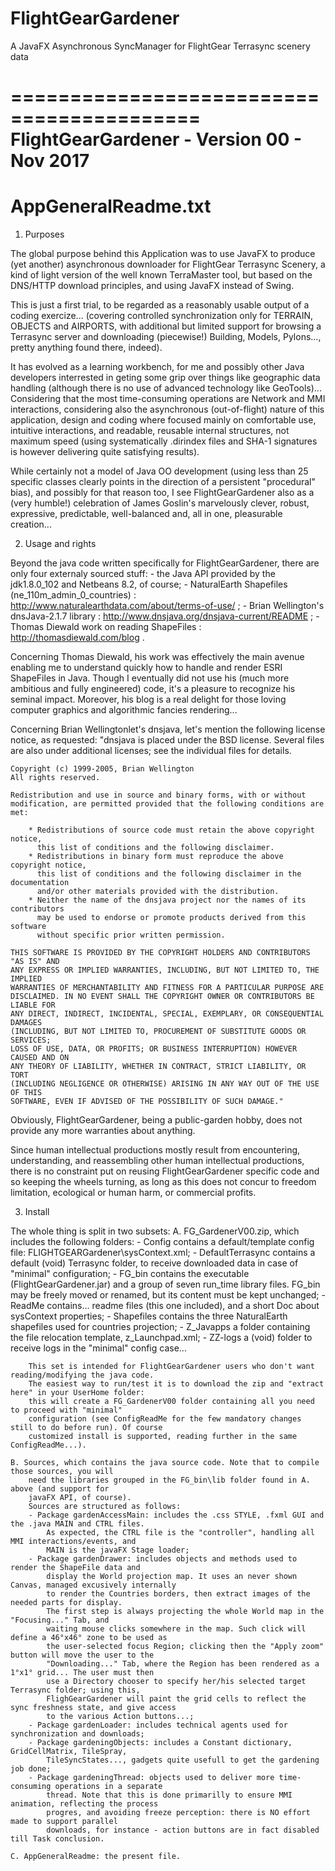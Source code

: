 # FlightGearGardener
A JavaFX Asynchronous SyncManager for FlightGear Terrasync scenery data

==========================================
FlightGearGardener - Version 00 - Nov 2017
==========================================
AppGeneralReadme.txt
====================

1. Purposes

The global purpose behind this Application was to use JavaFX to produce (yet another) asynchronous 
downloader for FlightGear Terrasync Scenery, a kind of light version of the well known TerraMaster 
tool, but based on the DNS/HTTP download principles, and using JavaFX instead of Swing. 

This is just a first trial, to be regarded as a reasonably usable output of a coding exercize... 
(covering controlled synchronization only for TERRAIN, OBJECTS and AIRPORTS, with additional but 
limited support for browsing a Terrasync server and downloading (piecewise!) Building, Models, 
Pylons..., pretty anything found there, indeed). 

It has evolved as a learning workbench, for me and possibly other Java developers interrested 
in geting some grip over things like geographic data handling (although there is no use of 
advanced technology like GeoTools)... Considering that the most time-consuming operations are 
Network and MMI interactions, considering also the asynchronous (out-of-flight) nature 
of this application, design and coding where focused mainly on comfortable use, intuitive 
interactions, and readable, reusable internal structures, not maximum speed (using systematically 
.dirindex files and SHA-1 signatures is however delivering quite satisfying results).

While certainly not a model of Java OO development (using less than 25 specific classes clearly 
points in the direction of a persistent "procedural" bias), and possibly for that reason too,
I see FlightGearGardener also as a (very humble!) celebration of James Goslin's marvelously 
clever, robust, expressive, predictable, well-balanced and, all in one, pleasurable creation...


2. Usage and rights

Beyond the java code written specifically for FlightGearGardener, there are only four externaly
sourced stuff:
	- the Java API provided by the jdk1.8.0_102 and Netbeans 8.2, of course;
	- NaturalEarth Shapefiles (ne_110m_admin_0_countries) : 
			http://www.naturalearthdata.com/about/terms-of-use/ ;
	- Brian Wellington's dnsJava-2.1.7 library : 
			http://www.dnsjava.org/dnsjava-current/README ;
	- Thomas Diewald work on reading ShapeFiles :
			http://thomasdiewald.com/blog .
	
Concerning Thomas Diewald, his work was effectively the main avenue enabling me to understand quickly 
how to handle and render ESRI ShapeFiles in Java. Though I eventually did not use his (much more 
ambitious and fully engineered) code, it's a pleasure to recognize his seminal impact. Moreover, 
his blog is a real delight for those loving computer graphics and algorithmic fancies rendering...

Concerning Brian Wellingtonlet's dnsjava, let's mention the following license notice, as requested:
	"dnsjava is placed under the BSD license.  Several files are also under
	additional licenses; see the individual files for details.

	Copyright (c) 1999-2005, Brian Wellington
	All rights reserved.

	Redistribution and use in source and binary forms, with or without
	modification, are permitted provided that the following conditions are met:

		* Redistributions of source code must retain the above copyright notice,
		  this list of conditions and the following disclaimer.
		* Redistributions in binary form must reproduce the above copyright notice,
		  this list of conditions and the following disclaimer in the documentation
		  and/or other materials provided with the distribution.
		* Neither the name of the dnsjava project nor the names of its contributors
		  may be used to endorse or promote products derived from this software
		  without specific prior written permission.

	THIS SOFTWARE IS PROVIDED BY THE COPYRIGHT HOLDERS AND CONTRIBUTORS "AS IS" AND
	ANY EXPRESS OR IMPLIED WARRANTIES, INCLUDING, BUT NOT LIMITED TO, THE IMPLIED
	WARRANTIES OF MERCHANTABILITY AND FITNESS FOR A PARTICULAR PURPOSE ARE
	DISCLAIMED. IN NO EVENT SHALL THE COPYRIGHT OWNER OR CONTRIBUTORS BE LIABLE FOR
	ANY DIRECT, INDIRECT, INCIDENTAL, SPECIAL, EXEMPLARY, OR CONSEQUENTIAL DAMAGES
	(INCLUDING, BUT NOT LIMITED TO, PROCUREMENT OF SUBSTITUTE GOODS OR SERVICES;
	LOSS OF USE, DATA, OR PROFITS; OR BUSINESS INTERRUPTION) HOWEVER CAUSED AND ON
	ANY THEORY OF LIABILITY, WHETHER IN CONTRACT, STRICT LIABILITY, OR TORT
	(INCLUDING NEGLIGENCE OR OTHERWISE) ARISING IN ANY WAY OUT OF THE USE OF THIS
	SOFTWARE, EVEN IF ADVISED OF THE POSSIBILITY OF SUCH DAMAGE."

	
Obviously, FlightGearGardener, being a public-garden hobby, does not provide any more
warranties about anything. 

Since human intellectual productions mostly result from encountering, understanding, and 
reassembling other human intellectual productions, there is no constraint put on reusing 
FlightGearGardener specific code and so keeping the wheels turning, as long as this does not 
concur to freedom limitation, ecological or human harm, or commercial profits.


3. Install

The whole thing is split in two subsets:
	A. FG_GardenerV00.zip, which includes the following folders:
		- Config
			contains a default/template config file: FLIGHTGEARGardener\sysContext.xml;
		- DefaultTerrasync
			contains a default (void) Terrasync folder, to receive downloaded data in case of 
			"minimal" configuration;
		- FG_bin
			contains the executable (FlightGearGardener.jar) and a group of seven run_time library files. 
			FG_bin may be freely moved or renamed, but its content must be kept unchanged;
		- ReadMe
			contains... readme files (this one included), and a short Doc about sysContext properties;
		- Shapefiles
			contains the three NaturalEarth shapefiles used for countries projection;
		- Z_Javapps
			a folder containing the file relocation template, z_Launchpad.xml;
		- ZZ-logs
			a (void) folder to receive logs in the "minimal" config case...
			
		This set is intended for FlightGearGardener users who don't want reading/modifying the java code.
		The easiest way to run/test it is to download the zip and "extract here" in your UserHome folder:
		this will create a FG_GardenerV00 folder containing all you need to proceed with "minimal"
		configuration (see ConfigReadMe for the few mandatory changes still to do before run). Of course 
		customized install is supported, reading further in the same ConfigReadMe...).
		
	B. Sources, which contains the java source code. Note that to compile those sources, you will
		need the libraries grouped in the FG_bin\lib folder found in A. above (and support for 
		javaFX API, of course).
		Sources are structured as follows:
		- Package gardenAccessMain: includes the .css STYLE, .fxml GUI and the .java MAIN and CTRL files.
			As expected, the CTRL file is the "controller", handling all MMI interactions/events, and 
			MAIN is the javaFX Stage loader;
		- Package gardenDrawer: includes objects and methods used to render the ShapeFile data and 
			display the World projection map. It uses an never shown Canvas, managed excusively internally
			to render the Countries borders, then extract images of the needed parts for display. 
			The first step is always projecting the whole World map in the "Focusing..." Tab, and 
			waiting mouse clicks somewhere in the map. Such click will define a 46°x46° zone to be used as 
			the user-selected focus Region; clicking then the "Apply zoom" button will move the user to the 
			"Downloading..." Tab, where the Region has been rendered as a 1°x1° grid... The user must then 
			use a Directory chooser to specify her/his selected target Terrasync folder; using this,
			FlighGearGardener will paint the grid cells to reflect the sync freshness state, and give access
			to the various Action buttons...;
		- Package gardenLoader: includes technical agents used for synchronization and downloads;
		- Package gardeningObjects: includes a Constant dictionary, GridCellMatrix, TileSpray,
			TileSyncStates..., gadgets quite usefull to get the gardening job done;
		- Package gardeningThread: objects used to deliver more time-consuming operations in a separate 
			thread. Note that this is done primarilly to ensure MMI animation, reflecting the process
			progres, and avoiding freeze perception: there is NO effort made to support parallel 
			downloads, for instance - action buttons are in fact disabled till Task conclusion.
			
	C. AppGeneralReadme: the present file.
